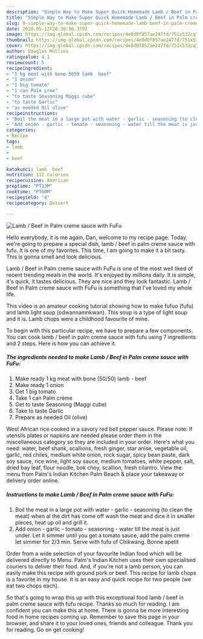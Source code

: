 ```yaml
---
description: "Simple Way to Make Super Quick Homemade Lamb / Beef in Palm creme sauce with FuFu"
title: "Simple Way to Make Super Quick Homemade Lamb / Beef in Palm creme sauce with FuFu"
slug: 9-simple-way-to-make-super-quick-homemade-lamb-beef-in-palm-creme-sauce-with-fufu
date: 2020-05-12T20:30:56.370Z
image: https://img-global.cpcdn.com/recipes/4e8d0f857ae247fd/751x532cq70/lamb-beef-in-palm-creme-sauce-with-fufu-recipe-main-photo.jpg
thumbnail: https://img-global.cpcdn.com/recipes/4e8d0f857ae247fd/751x532cq70/lamb-beef-in-palm-creme-sauce-with-fufu-recipe-main-photo.jpg
cover: https://img-global.cpcdn.com/recipes/4e8d0f857ae247fd/751x532cq70/lamb-beef-in-palm-creme-sauce-with-fufu-recipe-main-photo.jpg
author: Douglas Mullins
ratingvalue: 4.1
reviewcount: 5
recipeingredient:
- "1 kg meat with bone 5050 lamb  beef"
- "1 onion"
- "1 big tomato"
- "1 can Palm crme"
- "to taste Seasoning Maggi cube"
- "to taste Garlic"
- "as needed Oil olive"
recipeinstructions:
- "Boil the meat in a large pot with water - garlic - seasoning (to clean the meat) when al the dirt has come off wash the meat and dice it in smaller pieces, heat up oil and grill it."
- "Add onion - garlic - tomato - seasoning - water till the meat is just under. Let it simmer until you get a tomato sauce, add the palm creme let simmer for 2/3 min. Serve with fufu of Chikwang. Bonne apetit"
categories:
- Recipe
tags:
- lamb
- 
- beef

katakunci: lamb  beef 
nutrition: 112 calories
recipecuisine: American
preptime: "PT13M"
cooktime: "PT60M"
recipeyield: "4"
recipecategory: Dessert

---
```



![Lamb / Beef in Palm creme sauce with FuFu](https://img-global.cpcdn.com/recipes/4e8d0f857ae247fd/751x532cq70/lamb-beef-in-palm-creme-sauce-with-fufu-recipe-main-photo.jpg)

Hello everybody, it is me again, Dan, welcome to my recipe page. Today, we're going to prepare a special dish, lamb / beef in palm creme sauce with fufu. It is one of my favorites. This time, I am going to make it a bit tasty. This is gonna smell and look delicious.

Lamb / Beef in Palm creme sauce with FuFu is one of the most well liked of recent trending meals in the world. It's enjoyed by millions daily. It is simple, it's quick, it tastes delicious. They are nice and they look fantastic. Lamb / Beef in Palm creme sauce with FuFu is something that I've loved my whole life.

This video is an amateur cooking tutorial showing how to make fufuo (fufu) and lamb light soup (odwannamnkwan). This soup is a type of light soup and it is. Lamb chops were a childhood favourite of mine.


To begin with this particular recipe, we have to prepare a few components. You can cook lamb / beef in palm creme sauce with fufu using 7 ingredients and 2 steps. Here is how you can achieve it.

<!--inarticleads1-->

##### The ingredients needed to make Lamb / Beef in Palm creme sauce with FuFu:

1. Make ready 1 kg meat with bone (50/50) lamb - beef
1. Make ready 1 onion
1. Get 1 big tomato
1. Take 1 can Palm crème
1. Get to taste Seasoning (Maggi cube)
1. Take to taste Garlic
1. Prepare as needed Oil (olive)


West African rice cooked in a savory red bell pepper sauce. Please note: If utensils plates or napkins are needed please order them in the miscellaneous category so they are included in your order. Here&#39;s what you need: water, beef shank, scallions, fresh ginger, star anise, vegetable oil, garlic, red chiles, medium white onion, rock sugar, spicy bean paste, dark soy sauce, rice wine, light soy sauce, medium tomatoes, white pepper, salt, dried bay leaf, flour noodle, bok choy, scallion, fresh cilantro. View the menu from Palm&#39;s Indian Kitchen Palm Beach &amp; place your takeaway or delivery order online. 

<!--inarticleads2-->

##### Instructions to make Lamb / Beef in Palm creme sauce with FuFu:

1. Boil the meat in a large pot with water - garlic - seasoning (to clean the meat) when al the dirt has come off wash the meat and dice it in smaller pieces, heat up oil and grill it.
1. Add onion - garlic - tomato - seasoning - water till the meat is just under. Let it simmer until you get a tomato sauce, add the palm creme let simmer for 2/3 min. Serve with fufu of Chikwang. Bonne apetit


Order from a wide selection of your favourite Indian food which will be delivered directly to Menu. Palm&#39;s Indian Kitchen uses their own specialised couriers to deliver their food. And, if you&#39;re not a lamb person, you can easily make this recipe with ground pork or beef. This recipe for lamb chops is a favorite in my house. It is an easy and quick recipe for two people (we eat two chops each). 

So that's going to wrap this up with this exceptional food lamb / beef in palm creme sauce with fufu recipe. Thanks so much for reading. I am confident you can make this at home. There is gonna be more interesting food in home recipes coming up. Remember to save this page in your browser, and share it to your loved ones, friends and colleague. Thank you for reading. Go on get cooking!
